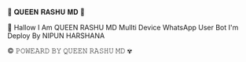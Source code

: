 🥳 𝐐𝐔𝐄𝐄𝐍 𝐑𝐀𝐒𝐇𝐔 𝐌𝐃 🥳

👋 Hallow I Am QUEEN RASHU MD Mullti Device WhatsApp User Bot I'm Deploy By NIPUN HARSHANA




© 𝙿𝙾𝚆𝙴𝙰𝚁𝙳 𝙱𝚈 𝚀𝚄𝙴𝙴𝙽 𝚁𝙰𝚂𝙷𝚄 𝙼𝙳 ✾

